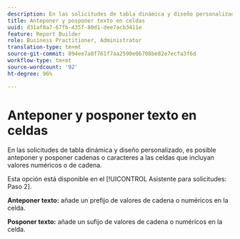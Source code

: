 ```yaml
---
description: En las solicitudes de tabla dinámica y diseño personalizado, es posible anteponer y posponer cadenas o caracteres a las celdas que incluyan valores numéricos o de cadena.
title: Anteponer y posponer texto en celdas
uuid: d31af8a7-67fb-435f-80d1-dee7acb3411e
feature: Report Builder
role: Business Practitioner, Administrator
translation-type: tm+mt
source-git-commit: 894ee7a8f761f7aa2590e06708be82e7ecfa3f6d
workflow-type: tm+mt
source-wordcount: '92'
ht-degree: 96%

---
```



# Anteponer y posponer texto en celdas

En las solicitudes de tabla dinámica y diseño personalizado, es posible anteponer y posponer cadenas o caracteres a las celdas que incluyan valores numéricos o de cadena.

Esta opción está disponible en el [!UICONTROL Asistente para solicitudes: Paso 2].

**Anteponer texto:** añade un prefijo de valores de cadena o numéricos en la celda.

**Posponer texto:** añade un sufijo de valores de cadena o numéricos en la celda.
